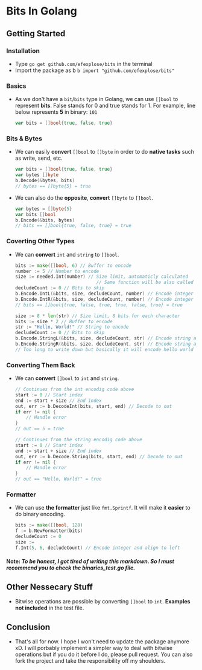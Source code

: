 # Bits In Golang #

## Getting Started ##

### Installation ###
- Type `go get github.com/efexplose/bits` in the terminal
- Import the package as b `b import "github.com/efexplose/bits"`

### Basics ###
- As we don't have a `bit`/`bits` type in Golang, we can use `[]bool` to represent **bits**. False stands for 0 and true stands for 1. For example, line below represents **5** in binary: `101`
    ```go
    var bits = []bool{true, false, true}
    ```

### Bits & Bytes ###
- We can easily **convert** `[]bool` to `[]byte` in order to do **native tasks** such as write, send, etc.
    ```go
    var bits = []bool{true, false, true}
    var bytes []byte
    b.Decode(&bytes, bits)
    // bytes == []byte{5} = true
    ```
- We can also do the **opposite**, **convert** `[]byte` to `[]bool`.
    ```go
    var bytes = []byte{5}
    var bits []bool
    b.Encode(&bits, bytes)
    // bits == []bool{true, false, true} = true
    ```

### Coverting Other Types ###
- We can **convert** `int` and `string` to `[]bool`.
    ```go
    bits := make([]bool, 6) // Buffer to encode
    number := 5 // Number to encode
    size := needed.Int(number) // Size limit, automaticly calculated
                                  // Same function will be also called if set to 0
    decludeCount := 0 // Bits to skip
    b.Encode.IntL(&bits, size, decludeCount, number) // Encode integer and alin to left
    b.Encode.IntR(&bits, size, decludeCount, number) // Encode integer and alin to right
    // bits == []bool{true, false, true, true, false, true} = true
    ```
    ```go
    size := 8 * len(str) // Size limit, 8 bits for each character
    bits := size * 2 // Buffer to encode
    str := "Hello, World!" // String to encode
    decludeCount := 0 // Bits to skip
    b.Encode.StringL(&bits, size, decludeCount, str) // Encode string and alin to left
    b.Encode.StringR(&bits, size, decludeCount, str) // Encode string and alin to right
    // Too long to write down but basically it will encode hello world twice in the array
    ```

### Converting Them Back ###
- We can **convert** `[]bool` to `int` and `string`.
    ```go
    // Continues from the int encodig code above
    start := 0 // Start index
    end := start + size // End index
    out, err := b.DecodeInt(bits, start, end) // Decode to out
    if err != nil {
        // Handle error
    }
    // out == 5 = true
    ```
    ```go
    // Continues from the string encodig code above
    start := 0 // Start index
    end := start + size // End index
    out, err := b.Decode.String(bits, start, end) // Decode to out
    if err != nil {
        // Handle error
    }
    // out == "Hello, World!" = true
    ```

### Formatter ###
- We can use **the formatter** just like `fmt.Sprintf`. It will make it **easier** to do binary encoding.
    ```go
    bits := make([]bool, 128)
    f := b.NewFormatter(bits)
    decludeCount := 0
    size :=
    f.Int(5, 6, decludeCount) // Encode integer and align to left
    ```

#### Note: *To be honest, I got tired of writing this markdown. So I must recommend you to check the binaries_test.go file.*

## Other Nessecary Stuff ##
- Bitwise operations are possible by converting `[]bool` to `int`. **Examples not included** in the test file.

## Conclusion ##
- That's all for now. I hope I won't need to update the package anymore xD. I will porbably implement a simpler way to deal with bitwise operations but if you do it before I do, please pull request. You can also fork the project and take the responsibility off my shoulders.